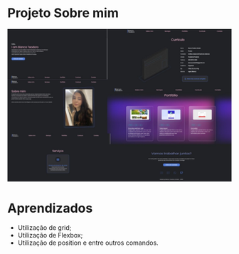 # Projeto Sobre mim

![enter image description here](https://github.com/BiancaTeodoroU/projetofrontstart/blob/main/image%20portifolio.jpeg?raw=true)


# Aprendizados

* Utilização de grid;
* Utilização de Flexbox;
* Utilização de position e entre outros comandos.
